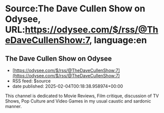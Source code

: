 # Source:The Dave Cullen Show on Odysee, URL:https://odysee.com/$/rss/@TheDaveCullenShow:7, language:en

## The Dave Cullen Show on Odysee
 - [https://odysee.com/$/rss/@TheDaveCullenShow:7](https://odysee.com/$/rss/@TheDaveCullenShow:7)
 - RSS feed: $source
 - date published: 2025-02-04T00:18:38.958974+00:00

This channel is dedicated to Movie Reviews, Film critique, discussion of TV Shows, Pop Culture and Video Games in my usual caustic and sardonic manner.


